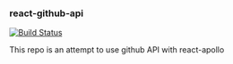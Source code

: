 ### react-github-api

[![Build Status](https://travis-ci.com/OlivierJM/react-github-api.svg?branch=new-branch)](https://travis-ci.com/OlivierJM/react-github-api)

This repo is an attempt to use github API with react-apollo

